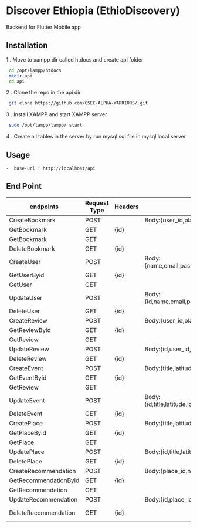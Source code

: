 # Discover Ethiopia (EthioDiscovery)

  Backend for Flutter Mobile app 

  ## Installation


  1 . Move  to xampp dir called htdocs and create api folder

   ```bash
    cd /opt/lampp/htdocs
    mkdir api
    cd api
   ```

  2 . Clone the repo in the api dir

   ```bash
    git clone https://github.com/CSEC-ALPHA-WARRIORS/.git

   ```
  3 . Install XAMPP and start XAMPP server

   ```bash
    sudo /opt/lampp/lampp/ start
   ```

  4 . Create all tables in the server by run mysql.sql file in mysql local server 

   ## Usage

    -  base-url : http://localhost/api

   ## End Point


| endpoints             | Request Type | Headers | Body/ Param                                                  | Response                                                  | URL                         |
|-----------------------|--------------|---------|--------------------------------------------------------------|-----------------------------------------------------------|-----------------------------|
| CreateBookmark        | POST         |         | Body:{user_id,place_id,event_id}                             | {user_id,place_id,event_id}                               | /bookmark                   |
| GetBookmark           | GET          | {id}    |                                                              | {{id,user_id,place_id,event_id},}                         | /bookmark?id=?              |
| GetBookmark           | GET          |         |                                                              | [Bookmarks]                                               | /bookmarks                  |
| DeleteBookmark        | GET          | {id}    |                                                              | {"deleted id no ${id}"}                                   | /bookmark/delete            |
| CreateUser            | POST         |         | Body:{name,email,password,photo_url,role('Admin','User')}    | {name,email,password,photo_url,role('Admin','User')}      | /user                       |
| GetUserByid           | GET          | {id}    |                                                              | {id,name,email,password,photo_url,role('Admin','User')}   | /user?id=?                  |
| GetUser               | GET          |         |                                                              | {{name,email,password,photo_url,role('Admin','User')},}   | /user                       |
| UpdateUser            | POST         |         | Body:{id,name,email,password,photo_url,role('Admin','User')} | {name,email,password,photo_url,role('Admin','User')}      | /user/update                |
| DeleteUser            | GET          | {id}    |                                                              | {"deleted id no ${id}"}                                   | /user/delete                |
| CreateReview          | POST         |         | Body:{user_id,place_id,comment,rating}                       | {user_id,place_id,comment,rating}                         | /review                     |
| GetReviewByid         | GET          | {id}    |                                                              | {user_id,place_id,comment,rating}                         | /review?id=?                |
| GetReview             | GET          |         |                                                              | {{id,user_id,place_id,comment,rating}}                    | /review                     |
| UpdateReview          | POST         |         | Body:{id,user_id,place_id,comment,rating}                    | {id,user_id,place_id,comment,rating}                      | /review/update              |
| DeleteReview          | GET          | {id}    |                                                              | {"deleted id no ${id}"}                                   | /review/delete?id=?         |
| CreateEvent           | POST         |         | Body:{title,latitude,longitude,start_date,end_date,price}    | {title,latitude,longitude,start_date,end_date,price}      | /event                      |
| GetEventByid          | GET          | {id}    |                                                              | {id,title,latitude,longitude,start_date,end_date,price}   | /event?id=?                 |
| GetReview             | GET          |         |                                                              | {{id,title,latitude,longitude,start_date,end_date,price}} | /event                      |
| UpdateEvent           | POST         |         | Body:{id,title,latitude,longitude,start_date,end_date,price} | {id,title,latitude,longitude,start_date,end_date,price}   | /event/update               |
| DeleteEvent           | GET          | {id}    |                                                              | {"deleted id no ${id}"}                                   | /event/delete?id=?          |
| CreatePlace           | POST         |         | Body:{title,latitude,longitude,region,distance}              | {title,latitude,longitude,region,distance}                | /place                      |
| GetPlaceByid          | GET          | {id}    |                                                              | Body:{id,title,latitude,longitude,region,distance}        | /place?id=?                 |
| GetPlace              | GET          |         |                                                              | {{id,title,latitude,longitude,region,distance}}           | /place                      |
| UpdatePlace           | POST         |         | Body:{id,title,latitude,longitude,region,distance}           | Body:{title,latitude,longitude,region,distance}           | /place/update               |
| DeletePlace           | GET          | {id}    |                                                              | {"deleted id no ${id}"}                                   | /place/delete?id=?          |
| CreateRecommendation  | POST         |         | Body:{place_id,name,pricing}                                 | {place_id,name,pricing}                                   | /recommendation             |
| GetRecommendationByid | GET          | {id}    |                                                              | {place_id,name,pricing}                                   | /recommendation?id=?        |
| GetRecommendation     | GET          |         |                                                              | {{place_id,name,pricing}}                                 | /recommendation             |
| UpdateRecommendation  | POST         |         | Body:{id,place_id,name,pricing}                              | {id,place_id,name,pricing}                                | /recommendation/update      |
| DeleteRecommendation  | GET          | {id}    |                                                              | {"deleted id no ${id}"}                                   | /recommendation/delete?id=? |
